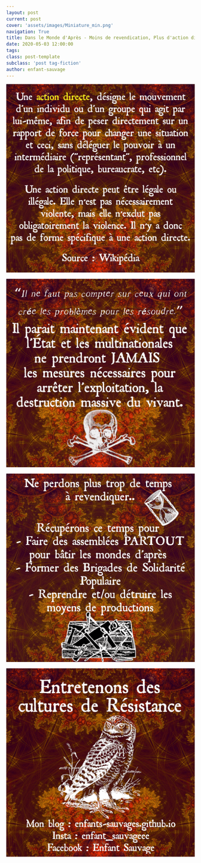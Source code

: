 ```yaml
---
layout: post
current: post
cover: 'assets/images/Miniature_min.png'
navigation: True
title: Dans le Monde d'Après - Moins de revendication, Plus d'action directe
date: 2020-05-03 12:00:00
tags:
class: post-template
subclass: 'post tag-fiction'
author: enfant-sauvage
---
```



![Image](/assets/images/action_1_min.png)

![Image](/assets/images/action_2_min.png)

![Image](/assets/images/action_3_min.png)

![Image](/assets/images/action_4_min.png)
